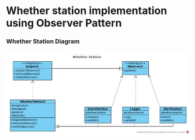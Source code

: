 # Whether station implementation using Observer Pattern

### Whether Station Diagram

![whether-station](whether-station.jpg)
